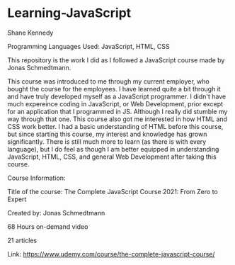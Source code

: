 # Learning-JavaScript
Shane Kennedy

Programming Languages Used: JavaScript, HTML, CSS

This repository is the work I did as I followed a JavaScript course made by Jonas Schmedtmann.

This course was introduced to me through my current employer, who bought the course for the employees. I have learned quite a bit through it and have truly developed myself 
as a JavaScript programmer. I didn't have much expereince coding in JavaScript, or Web Development, prior except for an application that I programmed in JS. Although I really
did stumble my way through that one. This course also got me interested in how HTML and CSS work better. I had a basic understanding of HTML before this course, but since
starting this course, my interest and knowledge has grown significantly. There is still much more to learn (as there is with every language), but I do feel as though I am better
equipped in understanding JavaScript, HTML, CSS, and general Web Development after taking this course.


Course Information:

  Title of the course: The Complete JavaScript Course 2021: From Zero to Expert
  
  Created by: Jonas Schmedtmann
  
  68 Hours on-demand video
  
  21 articles
  
  Link: https://www.udemy.com/course/the-complete-javascript-course/
